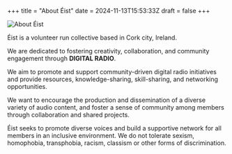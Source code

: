 +++
title = "About Éist"
date = 2024-11-13T15:53:33Z
draft = false
+++

<div class="artist">
    <div class="artist-image-container">
        <img src="images/team-1024x1024.jpeg" alt="About Éist" class="artist-image">
    </div>
</div>

Éist is a volunteer run collective based in Cork city, Ireland.

We are dedicated to fostering creativity, collaboration, and community engagement through **DIGITAL RADIO**.

We aim to promote and support community-driven digital radio initiatives and provide resources, knowledge-sharing, skill-sharing, and networking opportunities.

We want to encourage the production and dissemination of a diverse variety of audio content, and foster a sense of community among members through collaboration and shared projects.

Éist seeks to promote diverse voices and build a supportive network for all members in an inclusive environment. We do not tolerate sexism, homophobia, transphobia, racism, classism or other forms of discrimination.
